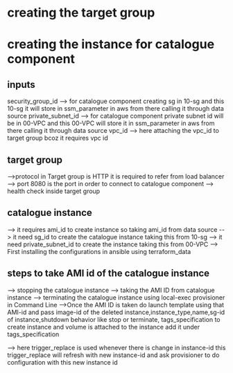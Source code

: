 # creating the target group


# creating the instance for catalogue component
## inputs 
security_group_id --> for catalogue component creating sg in 10-sg and this 10-sg it will store in ssm_parameter in aws from there calling it through data source
private_subnet_id --> for catalogue component private subnet id will be in 00-VPC and this 00-VPC will store it in ssm_parameter in aws from there calling it through data source
vpc_id --> here attaching the vpc_id to target group bcoz it requires vpc id


## target group
-->protocol in Target group is HTTP it is required to refer from load balancer
--> port 8080 is the port in order to connect to catalogue component
--> health check inside target group 

## catalogue instance
--> it requires ami_id to create instance so taking ami_id from data source
--> it need sg_id to create the catalogue instance taking this from 10-sg
--> it need private_subnet_id to create the instance taking this from 00-VPC
--> First installing the configurations in ansible using terraform_data

## steps to take AMI id of the catalogue instance
--> stopping the catalogue instance
--> taking the AMI ID from catalogue instance
--> terminating the catalogue instance using local-exec provisioner in Command Line 
-->Once the AMI ID is taken do launch template using that AMI-id and pass image-id of the deleted instance,instance_type,name,sg-id of instance,shutdown behavior like stop or terminate, tags_specification to create instance and volume is attached to the instance add it under tags_specification




--> here trigger_replace is used whenever there is change in instance-id this trigger_replace will refresh with new instance-id and ask provisioner to do configuration with this new instance id 
